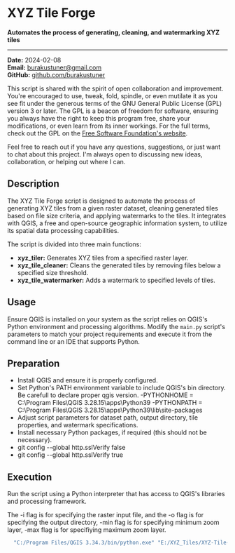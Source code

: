 # XYZ Tile Forge

**Automates the process of generating, cleaning, and watermarking XYZ tiles**

---

**Date:** 2024-02-08  
**Email:** [burakustuner@gmail.com](mailto:burakustuner@gmail.com)  
**GitHub:** [github.com/burakustuner](https://github.com/burakustuner)

This script is shared with the spirit of open collaboration and improvement. You're encouraged to use, tweak, fold, spindle, or even mutilate it as you see fit under the generous terms of the GNU General Public License (GPL) version 3 or later. The GPL is a beacon of freedom for software, ensuring you always have the right to keep this program free, share your modifications, or even learn from its inner workings. For the full terms, check out the GPL on the [Free Software Foundation's website](https://www.fsf.org/).

Feel free to reach out if you have any questions, suggestions, or just want to chat about this project. I'm always open to discussing new ideas, collaboration, or helping out where I can.

## Description

The XYZ Tile Forge script is designed to automate the process of generating XYZ tiles from a given raster dataset, cleaning generated tiles based on file size criteria, and applying watermarks to the tiles. It integrates with QGIS, a free and open-source geographic information system, to utilize its spatial data processing capabilities.

The script is divided into three main functions:

- **xyz_tiler:** Generates XYZ tiles from a specified raster layer.
- **xyz_tile_cleaner:** Cleans the generated tiles by removing files below a specified size threshold.
- **xyz_tile_watermarker:** Adds a watermark to specified levels of tiles.

## Usage

Ensure QGIS is installed on your system as the script relies on QGIS's Python environment and processing algorithms. Modify the `main.py` script's parameters to match your project requirements and execute it from the command line or an IDE that supports Python.

## Preparation

- Install QGIS and ensure it is properly configured.
- Set Python's PATH environment variable to include QGIS's bin directory. Be carefull to declare proper qgis version.
  -PYTHONHOME = C:\Program Files\QGIS 3.28.15\apps\Python39
  -PYTHONPATH = C:\Program Files\QGIS 3.28.15\apps\Python39\lib\site-packages
- Adjust script parameters for dataset path, output directory, tile properties, and watermark specifications.
- Install necessary Python packages, if required (this should not be necessary).
- git config --global http.sslVerify false
- git config --global http.sslVerify true

## Execution

Run the script using a Python interpreter that has access to QGIS's libraries and processing framework.

The -i flag is for specifying the raster input file, and the -o flag is for specifying the output directory, -min flag is for specifying minimum zoom layer, -max flag is for specifiying maximum zoom layer.

```bash
  "C:/Program Files/QGIS 3.34.3/bin/python.exe" "E:/XYZ_Tiles/XYZ-Tile-Forge/main.py" -i "E:/XYZ_Tiles/originals/EPB/EB1/ayvalik" -o "E:/XYZ_Tiles/output" -min 7 -max 17

```
